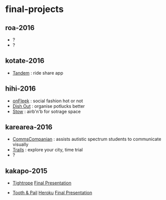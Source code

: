 # final-projects

## roa-2016

- ?
- ?

## kotate-2016

- [Tandem](https://github.com/Tandem-NZ/tandem) : ride share app


## hihi-2016

- [onFleek](https://github.com/andrew-travis-wadman/TBD) : social fashion hot or not
- [Dish Out](https://github.com/James-Sangalli/DishOut) : organise potlucks better
- [Stow](https://github.com/rawad-alawar/stow) : airb'n'b for sotrage space


## karearea-2016

- [CommsCompanian](https://github.com/melissa-c/Comms) : assists autistic spectrum students to communicate visually
- [Trails](https://github.com/danieldelacruz01/trails) : explore your city, time trial
- ?


## kakapo-2015

- [Tightrope](https://github.com/kakapo2016-projects/tightrope)
[Final Presentation](https://www.youtube.com/watch?v=E8keq_d2u6U&feature=youtu.be)

- [Tooth & Pail](https://github.com/kakapo2016-projects/tooth-and-pail)
[Heroku](http://toothandpail.herokuapp.com/)
[Final Presentation](https://www.youtube.com/watch?v=6amWNhbr9Hk&feature=youtu.be)
